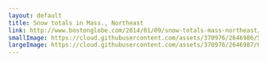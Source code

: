 ```yaml
---
layout: default
title: Snow totals in Mass., Northeast
link: http://www.bostonglobe.com/2014/01/09/snow-totals-mass-northeast/badi2tA5EWGipQN6xjPX3L/story.html
smallImage: https://cloud.githubusercontent.com/assets/370976/2646986/5b939424-bf45-11e3-84e0-44acd0fbdff5.jpg
largeImage: https://cloud.githubusercontent.com/assets/370976/2646987/6009cd48-bf45-11e3-8ae7-2918d0319b73.jpg
---
```


